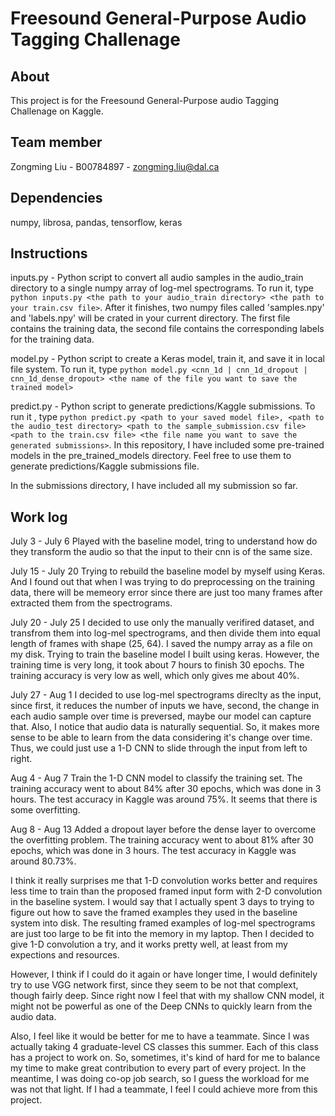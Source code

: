 # Freesound General-Purpose Audio Tagging Challenage

## About
This project is for the Freesound General-Purpose audio Tagging Challenage on Kaggle.

## Team member
Zongming Liu - B00784897 - zongming.liu@dal.ca

## Dependencies
numpy,
librosa,
pandas,
tensorflow,
keras

## Instructions
inputs.py - Python script to convert all audio samples in the audio_train directory to a single numpy array of log-mel spectrograms. To run it, type ```python inputs.py <the path to your audio_train directory> <the path to your train.csv file>```. After it finishes, two numpy files called 'samples.npy' and 'labels.npy' will be crated in your current directory. The first file contains the training data, the second file contains the corresponding labels for the training data.

model.py - Python script to create a Keras model, train it, and save it in local file system. To run it, type ```python model.py <cnn_1d | cnn_1d_dropout | cnn_1d_dense_dropout> <the name of the file you want to save the trained model> ```

predict.py - Python script to generate predictions/Kaggle submissions. To run it , type ```python predict.py <path to your saved model file>, <path to the audio_test directory> <path to the sample_submission.csv file> <path to the train.csv file> <the file name you want to save the generated submissions>```. In this repository, I have included some pre-trained models in the pre_trained_models directory. Feel free to use them to generate predictions/Kaggle submissions file.

In the submissions directory, I have included all my submission so far.


## Work log
July 3 - July 6
Played with the baseline model, tring to understand how do they transform the audio so that the input to their cnn is of the same size.

July 15 - July 20
Trying to rebuild the baseline model by myself using Keras. And I found out that when I was trying to do preprocessing on the training data, there will be memeory error since there are just too many frames after extracted them from the spectrograms.

July 20 - July 25
I decided to use only the manually verifired dataset, and transfrom them into log-mel spectrograms, and then divide them into equal length of frames with shape (25, 64). I saved the numpy array as a file on my disk. Trying to train the baseline model I built using keras. However, the training time is very long, it took about 7 hours to finish 30 epochs. The training accuracy is very low as well, which only gives me about 40%.

July 27 - Aug 1
I decided to use log-mel spectrograms direclty as the input, since first, it reduces the number of inputs we have, second, the change in each audio sample over time is preversed, maybe our model can capture that. Also, I notice that audio data is naturally sequential. So, it makes more sense to be able to learn from the data considering it's change over time. Thus, we could just use a 1-D CNN to slide through the input from left to right.

Aug 4 - Aug 7
Train the 1-D CNN model to classify the training set. The training accuracy went to about 84% after 30 epochs, which was done in 3 hours. The test accuracy in Kaggle was around 75%. It seems that there is some overfitting.

Aug 8 - Aug 13
Added a dropout layer before the dense layer to overcome the overfitting problem. The training accuracy went to about 81% after 30 epochs, which was done in 3 hours. The test accuracy in Kaggle was around 80.73%.

I think it really surprises me that 1-D convolution works better and requires less time to train than the proposed framed input form with 2-D convolution in the baseline system. I would say that I actually spent 3 days to trying to figure out how to save the framed examples they used in the baseline system into disk. The resulting framed examples of log-mel spectrograms are just too large to be fit into the memory in my laptop. Then I decided to give 1-D convolution a try, and it works pretty well, at least from my expections and resources.

However, I think if I could do it again or have longer time, I would definitely try to use VGG network first, since they seem to be not that complext, though fairly deep. Since right now I feel that with my shallow CNN model, it might not be powerful as one of the Deep CNNs to quickly learn from the audio data.

Also, I feel like it would be better for me to have a teammate. Since I was actually taking 4 graduate-level CS classes this summer. Each of this class has a project to work on. So, sometimes, it's kind of hard for me to balance my time to make great contribution to every part of every project. In the meantime, I was doing co-op job search, so I guess the workload for me was not that light. If I had a teammate, I feel I could achieve more from this project.
